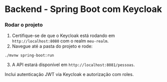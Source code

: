 # Backend - Spring Boot com Keycloak

### Rodar o projeto

1. Certifique-se de que o Keycloak está rodando em `http://localhost:8080` com o realm `meu-realm`.
2. Navegue até a pasta do projeto e rode:

```
./mvnw spring-boot:run
```

3. A API estará disponível em `http://localhost:8081/pessoas`.

Inclui autenticação JWT via Keycloak e autorização com roles.
